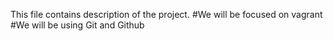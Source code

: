This file contains description of the project.
#We will be focused on vagrant
#We will be using Git and Github
>